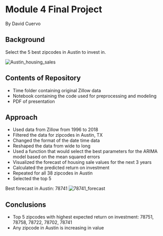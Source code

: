 # Module 4 Final Project 
By David Cuervo

## Background
Select the 5 best zipcodes in Austin to invest in.

![Austin_housing_sales](https://user-images.githubusercontent.com/57383419/118552448-961b2880-b724-11eb-8879-33a5309e0d54.png)

## Contents of Repository

- Time folder containing original Zillow data
- Notebook containing the code used for preprocessing and modeling
- PDF of presentation

## Approach

- Used data from Zillow from 1996 to 2018
- Filtered the data for zipcodes in Austin, TX
- Changed the format of the date time data
- Reshaped the data from wide to long
- Used a function that would select the best parameters for the ARIMA model based on the mean squared errors
- Visualized the forecast of housing sale values for the next 3 years 
- Calculated the predicted return on investment
- Repeated for all 38 zipcodes in Austin
- Selected the top 5

Best forecast in Austin: 78741
![78741_forecast](https://user-images.githubusercontent.com/57383419/118552481-9f0bfa00-b724-11eb-9fb0-7271266c0f76.png)

## Conclusions

- Top 5 zipcodes with highest expected return on investment: 78751, 78758, 78722, 78702, 78741
- Any zipcode in Austin is increasing in value

